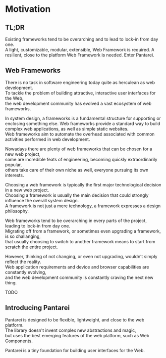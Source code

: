 # Motivation

## TL;DR

Existing frameworks tend to be overarching and to lead to lock-in from day one.  
A light, customizable, modular, extensible, Web Framework is required.
A resilient, close to the platform Web Framework is needed. Enter Pantarei.

## Web Frameworks

There is no task in software engineering today quite as herculean as web development.  
To tackle the problem of building attractive, interactive user interfaces for the Web,  
the web development community has evolved a vast ecosystem of web frameworks.

In system design, a frameworks is a fundamental structure for supporting or enclosing something else.
Web frameworks provide a standard way to build complex web applications, as well as simple static websites.  
Web frameworks aim to automate the overhead associated with common activities performed in web development.  

Nowadays there are plenty of web frameworks that can be chosen for a new web project,  
some are incredible feats of engineering, becoming quickly extraordinarily popular,  
others take care of their own niche as well, everyone pursuing its own interests.

Choosing a web framework is typically the first major technological decision in a new web project.  
Choosing a framework is usually the main decision that could strongly influence the overall system design.  
A framework is not just a mere technology, a framework expresses a design philosophy.

Web frameworks tend to be overarching in every parts of the project, leading to lock-in from day one.  
Migrating off from a framework, or sometimes even upgrading a framework, is so challanging,  
that usually choosing to switch to another framework means to start from scratch the entire project.

However, thinking of not changing, or even not upgrading, wouldn’t simply reflect the reality.  
Web application requirements and device and browser capabilities are constantly evolving,  
and the web development community is constantly craving the next new thing.

TODO

## Introducing Pantarei

Pantarei is designed to be flexible, lightweight, and close to the web platform.  
The library doesn't invent complex new abstractions and magic,  
but uses the best emerging features of the web platform, such as Web Components.

Pantarei is a tiny foundation for building user interfaces for the Web.  
